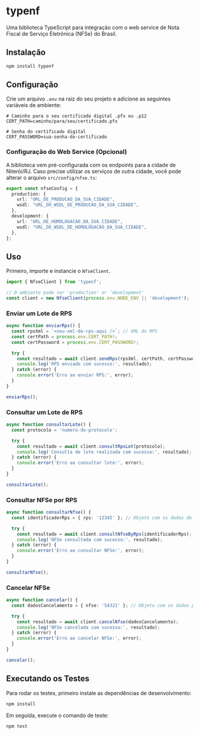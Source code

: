 # typenf

Uma biblioteca TypeScript para integração com o web service de Nota Fiscal de Serviço Eletrônica (NFSe) do Brasil.

## Instalação

```bash
npm install typenf
```

## Configuração

Crie um arquivo `.env` na raiz do seu projeto e adicione as seguintes variáveis de ambiente:

```
# Caminho para o seu certificado digital .pfx ou .p12
CERT_PATH=caminho/para/seu/certificado.pfx

# Senha do certificado digital
CERT_PASSWORD=sua-senha-do-certificado
```

### Configuração do Web Service (Opcional)

A biblioteca vem pré-configurada com os endpoints para a cidade de Niterói/RJ. Caso precise utilizar os serviços de outra cidade, você pode alterar o arquivo `src/config/nfse.ts`:

```typescript
export const nfseConfig = {
  production: {
    url: "URL_DE_PRODUCAO_DA_SUA_CIDADE",
    wsdl: "URL_DO_WSDL_DE_PRODUCAO_DA_SUA_CIDADE",
  },
  development: {
    url: "URL_DE_HOMOLOGACAO_DA_SUA_CIDADE",
    wsdl: "URL_DO_WSDL_DE_HOMOLOGACAO_DA_SUA_CIDADE",
  },
};
```

## Uso

Primeiro, importe e instancie o `NfseClient`.

```typescript
import { NfseClient } from 'typenf';

// O ambiente pode ser 'production' or 'development'
const client = new NfseClient(process.env.NODE_ENV || 'development');
```

### Enviar um Lote de RPS

```typescript
async function enviarRps() {
  const rpsXml = `<seu-xml-de-rps-aqui />`; // XML do RPS
  const certPath = process.env.CERT_PATH!;
  const certPassword = process.env.CERT_PASSWORD!;

  try {
    const resultado = await client.sendRps(rpsXml, certPath, certPassword);
    console.log('RPS enviado com sucesso:', resultado);
  } catch (error) {
    console.error('Erro ao enviar RPS:', error);
  }
}

enviarRps();
```

### Consultar um Lote de RPS

```typescript
async function consultarLote() {
  const protocolo = 'numero-do-protocolo';

  try {
    const resultado = await client.consultRpsLot(protocolo);
    console.log('Consulta de lote realizada com sucesso:', resultado);
  } catch (error) {
    console.error('Erro ao consultar lote:', error);
  }
}

consultarLote();
```

### Consultar NFSe por RPS

```typescript
async function consultarNfse() {
  const identificadorRps = { rps: '12345' }; // Objeto com os dados do RPS

  try {
    const resultado = await client.consultNfseByRps(identificadorRps);
    console.log('NFSe consultada com sucesso:', resultado);
  } catch (error) {
    console.error('Erro ao consultar NFSe:', error);
  }
}

consultarNfse();
```

### Cancelar NFSe

```typescript
async function cancelar() {
  const dadosCancelamento = { nfse: '54321' }; // Objeto com os dados para cancelamento

  try {
    const resultado = await client.cancelNfse(dadosCancelamento);
    console.log('NFSe cancelada com sucesso:', resultado);
  } catch (error) {
    console.error('Erro ao cancelar NFSe:', error);
  }
}

cancelar();
```

## Executando os Testes

Para rodar os testes, primeiro instale as dependências de desenvolvimento:

```bash
npm install
```

Em seguida, execute o comando de teste:

```bash
npm test
```
